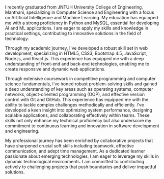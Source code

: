 I recently graduated from JNTUH University College of Engineering, Manthani, specializing in Computer Science and Engineering with a focus on Artificial Intelligence and Machine Learning. My education has equipped me with a strong proficiency in Python and MySQL, essential for developing AI and ML applications. I am eager to apply my skills and knowledge in practical settings, contributing to innovative solutions in the field of technology.

Through my academic journey, I've developed a robust skill set in web development, specializing in HTML5, CSS3, Bootstrap 4.5, JavaScript, Node.js, and React.js. This experience has equipped me with a deep understanding of front-end and back-end technologies, enabling me to create responsive and dynamic web applications.

Through extensive coursework in competitive programming and computer science fundamentals, I've honed robust problem-solving skills and gained a deep understanding of key areas such as operating systems, computer networks, object-oriented programming (OOP), and effective version control with Git and GitHub. This experience has equipped me with the ability to tackle complex challenges methodically and efficiently. I've developed a keen insight into optimizing system performance, designing scalable applications, and collaborating effectively within teams. These skills not only enhance my technical proficiency but also underscore my commitment to continuous learning and innovation in software development and engineering.

My professional journey has been enriched by collaborative projects that have sharpened crucial soft skills including teamwork, effective communication, and adept time management. As a dedicated learner passionate about emerging technologies, I am eager to leverage my skills in dynamic technological environments. I am committed to contributing actively to challenging projects that push boundaries and deliver impactful solutions.
